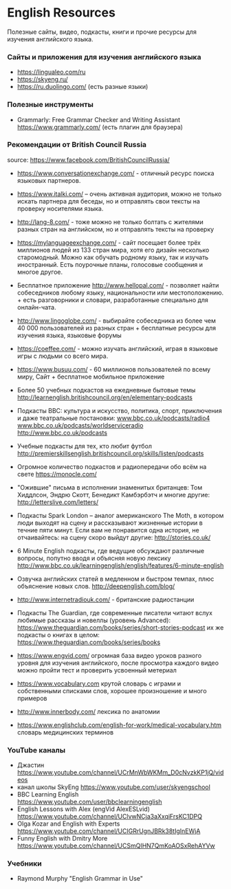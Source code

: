 # English Resources

Полезные сайты, видео, подкасты, книги и прочие ресурсы для изучения английского языка.

### Сайты и приложения для изучения английского языка
- https://lingualeo.com/ru 
- https://skyeng.ru/
- https://ru.duolingo.com/ (есть разные языки)

### Полезные инструменты
- Grammarly: Free Grammar Checker and Writing Assistant https://www.grammarly.com/ (есть плагин для браузера)

### Рекомендации от British Council Russia
source: https://www.facebook.com/BritishCouncilRussia/


- https://www.conversationexchange.com/ - отличный ресурс поиска языковых партнеров.

- https://www.italki.com/ – очень активная аудитория, можно не только искать партнера для беседы, но и отправлять свои тексты на проверку носителями языка.

- http://lang-8.com/ - тоже можно не только болтать с жителями разных стран на английском, но и отправлять тексты на проверку 

- https://mylanguageexchange.com/ - сайт посещает более трёх миллионов людей из 133 стран мира, хотя его дизайн несколько старомодный. Можно как обучать родному языку, так и изучать иностранный. Есть поурочные планы, голосовые сообщения и многое другое. 

- Бесплатное приложение http://www.hellopal.com/ - позволяет найти собеседников любому языку, национальности или местоположению. + есть разговорники и словари, разработанные специально для онлайн-чата. 

- http://www.lingoglobe.com/ - выбирайте собеседника из более чем 40 000 пользователей из разных стран + бесплатные ресурсы для изучения языка, языковые форумы

- https://coeffee.com/ - можно изучать английский, играя в языковые игры с людьми со всего мира. 

- https://www.busuu.com/ - 60 миллионов пользователей по всему миру, Сайт + бесплатное мобильное приложение

- Более 50 учебных подкастов на ежедневные бытовые темы http://learnenglish.britishcouncil.org/en/elementary-podcasts

- Подкасты BBC: культура и искусство, политика, спорт, приключения и даже театральные постановки: www.bbc.co.uk/podcasts/radio4 
www.bbc.co.uk/podcasts/worldserviceradio 
http://www.bbc.co.uk/podcasts 

- Учебные подкасты для тех, кто любит футбол http://premierskillsenglish.britishcouncil.org/skills/listen/podcasts

- Огромное количество подкастов и радиопередачи обо всём на свете https://monocle.com/

- "Ожившие" письма в исполнении знаменитых британцев: Том Хиддлсон, Эндрю Скотт, Бенедикт Камбэрбэтч и многие другие: http://letterslive.com/letters/

- Подкасты Spark London – аналог американского The Moth, в котором люди выходят на сцену и рассказывают жизненные истории в течние пяти минут. Если вам не понравится одна история, не отчаивайтесь: на сцену скоро выйдут другие: http://stories.co.uk/

- 6 Minute English подкасты, где ведущие обсуждают различные вопросы, попутно вводя и объясняя новую лексику http://www.bbc.co.uk/learningenglish/english/features/6-minute-english

- Озвучка английских статей в медленном и быстром темпах, плюс объяснение новых слов. http://deepenglish.com/blog/

- http://www.internetradiouk.com/ - британские радиостанции

- Подкасты The Guardian, где современные писатели читают вслух любимые рассказы и новеллы (уровень Advanced): https://www.theguardian.com/books/series/short-stories-podcast их же подкасты о книгах в целом: https://www.theguardian.com/books/series/books

- https://www.engvid.com/ огромная база видео уроков разного уровня для изучения английского, после просмотра каждого видео можно пройти тест и проверить усвоенный метериал

- https://www.vocabulary.com крутой словарь с играми и собственными списками слов, хорошее произношение и много примеров

- http://www.innerbody.com/ лексика по анатомии

- https://www.englishclub.com/english-for-work/medical-vocabulary.htm словарь медицинских терминов


### YouTube каналы

- Джастин https://www.youtube.com/channel/UCrMnWbWKMm_D0cNvzkKP1jQ/videos
- канал школы SkyEng https://www.youtube.com/user/skyengschool
- BBC Learning English https://www.youtube.com/user/bbclearningenglish
- English Lessons with Alex (engVid AlexESLvid) https://www.youtube.com/channel/UClvwNCja3aXxqiFrsKC1DPQ
- Olga Kozar and English with Experts https://www.youtube.com/channel/UCIGRrUgnJBRk38tIgInEWjA
- Funny English with Dmitry More https://www.youtube.com/channel/UCSmQIHN7QmKoAOSxRehAYVw

### Учебники
- Raymond Murphy "English Grammar in Use" 
